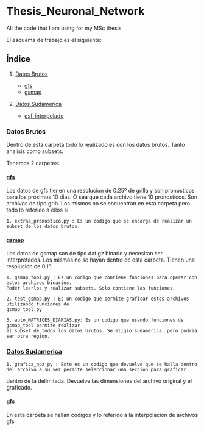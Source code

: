 # Thesis_Neuronal_Network
All the code that I am using for my MSc thesis

El esquema de trabajo es el siguiente:

## Índice 

1. [Datos Brutos](#Datos-Brutos)
   - [gfs](#gfs)
   - [gsmap](#gsmap)

2. [Datos Sudamerica](#Datos-Sudamerica)
   - [gsf_interpolado](#gfs_interpolado)



### Datos Brutos
Dentro de esta carpeta todo lo realizado es con los datos brutos. Tanto analisis como subsets.

Tenemos 2 carpetas:


#### [gfs](work/Datos_Brutos/gfs)
Los datos de gfs tienen una resolucion de 0.25º de grilla y son pronosticos para los proximos 10 dias. O sea que cada archivo tiene 10 pronosticos. Son archivos de tipo grib. Los mismos no se encuentran en esta carpeta pero todo lo referido a ellos si.

    1. extrae_pronostico.py : Es un codigo que se encarga de realizar un subset de los datos brutos. 

#### [gsmap](work/Datos_Brutos/gsmap)

Los datos de gsmap son de tipo dat.gz binario y necesitan ser interpretados. Los mismos no se hayan dentro de esta carpeta. Tienen una resolucion de 0.1º.

    1. gsmap_tool.py : Es un codigo que contiene funciones para operar con estos archivos binarios.
    Poder leerlos y realizar subsets. Solo contiene las funciones. 
    
    2. test_gsmap.py : Es un codigo que permite graficar estos archivos utilizando funciones de
    gsmap_tool.py
    
    3. auto_MATRICES_DIARIAS.py: Es un codigo que usando funciones de gsmap_tool permite realizar
    el subset de todos los datos brutos. Se eligio sudamerica, pero podria ser otra region.

   ### [Datos Sudamerica](work/Datos_Sudamerica)

    1. grafica_npz.py : Este es un codigo que devuelve que se halla dentro del archivo a su vez permite seleccionar una seccion para graficar
   dentro de la delimitada. Devuelve las dimensiones del archivo original y el graficado.

   #### [gfs](work/Datos_Sudamerica/gfs_interpolado)

   En esta carpeta se hallan codigos y lo referido a la interpolacion de archivos gfs

   



